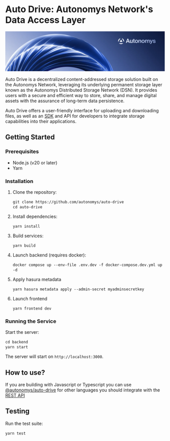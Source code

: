 # Auto Drive: Autonomys Network's Data Access Layer

![Autonomys Banner](https://github.com/autonomys/auto-drive/blob/main/.github/images/autonomys-banner.webp)

Auto Drive is a decentralized content-addressed storage solution built on the Autonomys Network, leveraging its underlying permanent storage layer known as the Autonomys Distributed Storage Network (DSN). It provides users with a secure and efficient way to store, share, and manage digital assets with the assurance of long-term data persistence.

Auto Drive offers a user-friendly interface for uploading and downloading files, as well as an [SDK](https://github.com/autonomys/auto-sdk/tree/main/packages/auto-drive) and API for developers to integrate storage capabilities into their applications.

## Getting Started

### Prerequisites

- Node.js (v20 or later)
- Yarn

### Installation

1. Clone the repository:

   ```
   git clone https://github.com/autonomys/auto-drive
   cd auto-drive
   ```

2. Install dependencies:

   ```
   yarn install
   ```

3. Build services:

   ```
   yarn build
   ```

4. Launch backend (requires docker):

   ```
   docker compose up --env-file .env.dev -f docker-compose.dev.yml up -d
   ```

5. Apply hasura metadata

   ```
   yarn hasura metadata apply --admin-secret myadminsecretkey
   ```

6. Launch frontend

   ```
   yarn frontend dev
   ```

### Running the Service

Start the server:

```
cd backend
yarn start
```

The server will start on `http://localhost:3000`.

## How to use?

If you are building with Javascript or Typescript you can use [@autonomys/auto-drive](https://www.npmjs.com/package/@autonomys/auto-drive) for other languages you should integrate with the [REST API](https://mainnet.auto-drive.autonomys.xyz/api/docs)

## Testing

Run the test suite:

```
yarn test
```
